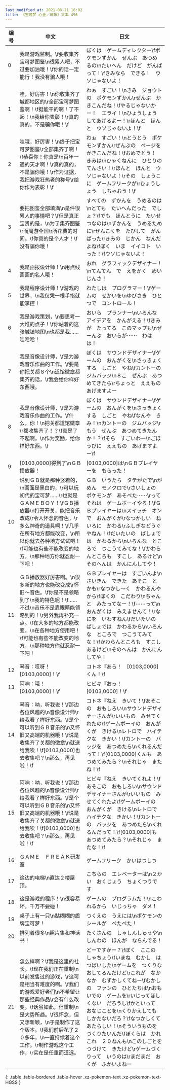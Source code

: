 ```yaml
---
last_modified_at: 2021-08-21 16:02
title: 《宝可梦 心金／魂银》文本 496
---
```

| 编号 | 中文 | 日文 |
| ---- | ---- | ---- |
| 0 | 我是游戏监制。\f要收集齐宝可梦图鉴\n很累人吧，不过要加油哦！\f你的话一定能行！我没有骗人哦！ | ぼくは　ゲームディレクター\fポケモンずかん　ぜんぶ　あつめるの\nたいへん　だけど　がんばって！\fきみなら　できる！　ウソじゃないよ！ |
| 1 | 哇，好厉害！\n你收集齐了城都地区的\r全部宝可梦图鉴啊！\f挺能干的啊！了不起！\n我给你表彰！\r真的真的，不是骗你哦！\f | わぁ　すごい！\nきみ　ジョウトの　ポケモンずかん\rぜんぶ　かきこんだね！\fやるじゃないかー！　エライ！\nひょうしょう　してあげるよー！\rほんと　ほんと　ウソじゃないよ！\f |
| 2 | 哇哦，好厉害！\n终于把宝可梦图鉴\r全部集齐了啊！\f恭喜你！你真是\n百年一遇的天才啊！\r真的真的，不是骗你哦！\r作为证据，我把游戏狂热者的称号\r给你作为表彰！\f | わぉ　すごい！\nとうとう　ポケモンずかん\rぜんぶの　ページを　かきこんだね！\fおめでとう！　きみは\nひゃくねんに　ひとりの　てんさい！\rほんと　ほんと　ウソじゃないよ！\rその　しょうこに　ゲームフリークが\rひょうしょう　しちゃおう！\f |
| 3 | 要把图鉴全部填满\n是件很累人的事情吧？\f但是真正宝贵的是，\n为了集齐图鉴\r而周游全国\r所花费的时间。\f你真的是个人才！\f没有骗你哦！ | すべての　ずかんを　うめるのは\nとても　たいへんだった　でしょ？\fでも　ほんとうに　たいせつなのは\nずかんを　うめるために\rぜんこくを　たびして　がんばった\rきみの　じかん　なんだよね\fぼく　いま　イイコト　いった！\fウソじゃないよ！ |
| 4 | 我是画报设计师！\n用点线画画的名人哦！ | おれ　グラフィックデザイナー！\nてんてん　で　えをかく　めいじんさ！ |
| 5 | 我是程序设计师！\f游戏的世界，\n我仅凭一根手指就能掌控！ | わたしは　プログラマー！\fゲームの　せかいを\nゆびさき　ひとつで　コントロール！ |
| 6 | 我是游戏策划，\n要思考一大堆的点子！\f你站着的这张城镇地图\n也都是我……哇哈哈！ | おいら　プランナー\nいろんな　アイデアを　かんがえる！\fきみが　たってる　このマップも\nぜーんぶ　おいらが⋯⋯　わはは！ |
| 7 | 我是音像设计师，\f是为游戏音乐作曲的工作。\f要是你把关都８个\n道馆徽章都集齐的话，\r我会给你样好东西哦。 | ぼくは　サウンドデザイナー\fゲームの　おんがくを\nさっきょくする　しごと　やね\fカントーの　ジムバッジ\n８こ　ぜんぶ　あつめてきたら\rちょっと　ええもの　あげますよー |
| 8 | 我是音像设计师，\f是为游戏音乐作曲的工作。\f什么，你！\n把关都道馆徽章\r都收集齐了！？\f真是了不起啊，\n作为奖励，给你样好东西。\f | ぼくは　サウンドデザイナー\fゲームの　おんがくを\nさっきょくする　しごと　やね\fなんや　きみ！\nカントーの　ジムバッジ\rもう　ぜんぶ　あつめてきたんか！？\fそら　すごいわー\nごほうびに　ええもの　あげますよー\f |
| 9 | [0103,0000]得到了\nＧＢ播放器！ | [0103,0000]は\nＧＢプレイヤーを　もらった！ |
| 10 | 说到ＧＢ就是那种竖着的，\n画面是黑白的，\r可以玩初代的宝可梦……\r也就是ＧＡＭＥＢＯＹ！\fＧＢ播放器\n打开开关，能把音乐改成\r令人怀念的音色，\r多么神奇的道具啊！\f几乎在所有地方都能改变，\n所以你就去各种地方试试吧！\f可能也有些不能改变的地方，\n那种地方你就忍耐一下吧！ | ＧＢ　いうたら　タテがたで\nがめん　モノクロで\rさいしょの　ポケモンが　あそべた⋯⋯\rって　それは　ゲームボーイやろ！\fＧＢプレイヤーは\nスイッチ　オン　で　おんがくが\rなつかしい　ねいろに　かわる\rふしぎなどうぐ　やねん！\fだいたいの　ばしょでは　かわるから\nいろんな　ところで　つこうてみてな！\fかわらんところも　すこし　あるけど\nそのへんは　かんにんしてや！ |
| 11 | ＧＢ播放器好厉害啊。\n很多新的地方也能改变成\r怀旧～音色。\f你是不是领略到了\n我的特色呢！\f……不过\n音乐不是靠眼睛能领略到的！\r另外我再补充一点。\f在大多的地方都能改变，\n在各种地方使用吧！\f可能也有些不能改变的地方，\n那种地方你就忍耐一下吧！ | ＧＢプレイヤーは　すごいんよ\nさいきん　できた　あそこ　とかも\rなつかし〜く　かわるんやから\fぼくの　こだわり\nちゃんと　みたってなー！\f⋯⋯って\nおんがくは　みえませんて！\rなにを　いわすねん\fだいたいの　ばしょでは　かわるから\nいろんな　ところで　つこうてみてな！\fかわらんところも　すこし　あるけど\nそのへんは　かんにんしてや！ |
| 12 | 琴音：哎呀！[0103,0000]！\f | コトネ『あら！　[0103,0000]くん！\f |
| 13 | 阿响：哦！[0103,0000]！\f | ヒビキ『おっ！　[0103,0000]！\f |
| 14 | 琴音：呐，听我说！\f那边各位风趣的\n音像设计师\r给我看了样好东西。\f是个可以听到ＧＢ音乐的\n又怀旧又高端的机器哦！\f说是收集齐了关都的徽章\n就送给我唉！\f[0103,0000]也去收集吧？\n那么，再见啦！\f | コトネ『ねえ　きいて！\fあそこの　おもしろい\nサウンドデザイナーさんが\rいいもの　みせてくれたの\fゲームボーイの　おんがくが　きける\nレトロで　ハイテクな　きかい！\fカントーの　バッジを　あつめたら\nくれるんだって！\f[0103,0000]くんも　あつめてみたら？\nそれじゃ　またね！\f |
| 15 | 阿响：呐，听我说！\f那边各位风趣的\n音像设计师\r给我看了样好东西。\f是个可以听到ＧＢ音乐的\n又怀旧又高端的机器哦！\f说是收集齐了关都的徽章\n就送给我唉！\f[0103,0000]也去收集吧？\n那么，再见啦！\f | ヒビキ『ねえ　きいてくれよ！\fあそこの　おもしろい\nサウンドデザイナーさんが\rいいもの　みせてくれたよ\fゲームボーイの　おんがくが　きける\nレトロで　ハイテクな　きかい！\fカントーの　バッジを　あつめたら\nくれるんだって！\f[0103,0000]も　あつめてみたら？\nそれじゃ　またな！\f |
| 16 | ＧＡＭＥ　ＦＲＥＡＫ研发室 | ゲームフリーク　かいはつしつ |
| 17 | 这边的电梯\n直达２楼屋顶。 | こちらの　エレベーターは\n２かい　おくじょう　ちょくつうです |
| 18 | 这是游戏的程序！\n很容易坏，千万不要碰！ | ゲームの　プログラムだ！\nこわれるから　いじっちゃ　ダメ！ |
| 19 | 桌子上有一只\n黏糊糊的盾牌宝可梦！ | つくえの　うえには\nポケモンの　シールが　ぺたぺた！ |
| 20 | 排列着很多\n照片集和神话书！ | たくさんの　しゃしんしゅうや\nしんわの　ほんが　ならんでる！ |
| 21 | 怎么样啊？\f我是这里的社长。\f现在我们正在重制\n以前发售过的游戏，\r这可是相当有难度的啊。\f我们的游戏爱好者们\n不希望让那些经典作品\r会有什么改变。\f话虽如此，但重制\n是大势所趋。\f很怀念，但又想新颖，\n于是制作了这个版本。\f我们前后花了２０多年，\n一直持续着这个工作。\r制作游戏这个工作，\r实在是任重而道远。 | どーですかー？\fぼく　ここの　しゃちょう\fいまね　むかし　はつばいした\nゲームを　つくりなおしてるんだけど\rこれが　なかなか　むずかしくてねー\fむかしの　ファンの　ひとたちは\nおもいでの　ゲームを\rいじってほしくない　だろうし\fかといって　おなじことを\nくりかえしても　しかたないだろ？\fなつかしくて　あたらしい！\nそういうものを　つくりたいんだ\fぼくらは　かれこれ　２０ねんも\nこのしごとを　つづけて　きたけど\rゲームづくりって　いうのは\rまだまだ　おくが　ふかいよねー |
{: .table .table-bordered .table-hover .xz-pokemon-text .xz-pokemon-text-HGSS }